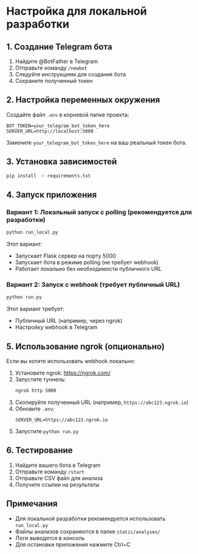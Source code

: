 # Настройка для локальной разработки

## 1. Создание Telegram бота

1. Найдите @BotFather в Telegram
2. Отправьте команду `/newbot`
3. Следуйте инструкциям для создания бота
4. Сохраните полученный токен

## 2. Настройка переменных окружения

Создайте файл `.env` в корневой папке проекта:

```env
BOT_TOKEN=your_telegram_bot_token_here
SERVER_URL=http://localhost:5000
```

Замените `your_telegram_bot_token_here` на ваш реальный токен бота.

## 3. Установка зависимостей

```bash
pip install -r requirements.txt
```

## 4. Запуск приложения

### Вариант 1: Локальный запуск с polling (рекомендуется для разработки)

```bash
python run_local.py
```

Этот вариант:
- Запускает Flask сервер на порту 5000
- Запускает бота в режиме polling (не требует webhook)
- Работает локально без необходимости публичного URL

### Вариант 2: Запуск с webhook (требует публичный URL)

```bash
python run.py
```

Этот вариант требует:
- Публичный URL (например, через ngrok)
- Настройку webhook в Telegram

## 5. Использование ngrok (опционально)

Если вы хотите использовать webhook локально:

1. Установите ngrok: https://ngrok.com/
2. Запустите туннель:
   ```bash
   ngrok http 5000
   ```
3. Скопируйте полученный URL (например, `https://abc123.ngrok.io`)
4. Обновите `.env`:
   ```env
   SERVER_URL=https://abc123.ngrok.io
   ```
5. Запустите `python run.py`

## 6. Тестирование

1. Найдите вашего бота в Telegram
2. Отправьте команду `/start`
3. Отправьте CSV файл для анализа
4. Получите ссылки на результаты

## Примечания

- Для локальной разработки рекомендуется использовать `run_local.py`
- Файлы анализов сохраняются в папке `static/analyses/`
- Логи выводятся в консоль
- Для остановки приложения нажмите Ctrl+C 